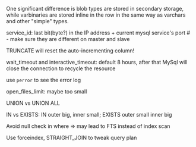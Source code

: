 One significant difference is blob types are stored in secondary storage, while varbinaries are stored inline in the row in the same way as varchars and other "simple" types.

service_id: last bit(byte?) in the IP address + current mysql service's port # - make sure they are different on master and slave

TRUNCATE will reset the auto-incrementing column!

wait_timeout and interactive_timeout: default 8 hours, after that MySql will close the connection to recycle the resource

use `perror` to see the error log

open_files_limit: maybe too small

UNION vs UNION ALL

IN vs EXISTS: IN outer big, inner small; EXISTS outer small inner big

Avoid null check in where => may lead to FTS instead of index scan 

Use forceindex, STRAIGHT_JOIN to tweak query plan

